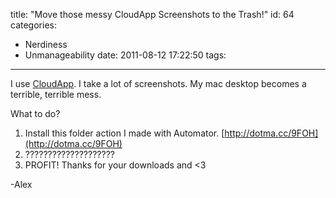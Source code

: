 title: "Move those messy CloudApp Screenshots to the Trash!"
id: 64
categories:
  - Nerdiness
  - Unmanageability
date: 2011-08-12 17:22:50
tags:
---

I use [CloudApp](http://getcloudapp.com/). I take a lot of screenshots. My mac desktop becomes a terrible, terrible mess.

What to do?

1.  Install this folder action I made with Automator. [http://dotma.cc/9FOH](http://dotma.cc/9FOH)
2.  ????????????????????
3.  PROFIT!
Thanks for your downloads and &lt;3

-Alex